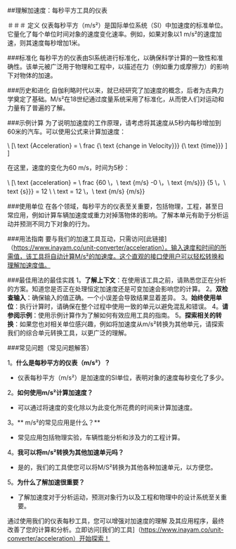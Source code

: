 ##理解加速度：每秒平方工具的仪表

＃＃＃ 定义
仪表每秒平方（m/s²）是国际单位系统（SI）中加速度的标准单位。它量化了每个单位时间对象的速度变化速率。例如，如果对象以1 m/s²的速度加速，则其速度每秒增加1米。

###标准化
每秒平方的仪表由SI系统进行标准化，以确保科学计算的一致性和准确性。该单元被广泛用于物理和工程中，以描述在力（例如重力或摩擦力）的影响下对物体的加速。

###历史和进化
自伽利略时代以来，就已经研究了加速度的概念，后者为古典力学奠定了基础。M/s²在18世纪通过度量系统采用了标准化，从而使人们对运动和力量有了普遍的了解。

###示例计算
为了说明加速度的工作原理，请考虑将其速度从5秒内每秒增加到60米的汽车。可以使用公式来计算加速度：

\ [\ text {Acceleration} = \ frac {\ text {change in Velocity}}} {\ text {time}}} \] \]

在这里，速度的变化为60 m/s，时间为5秒：

\ [\ text {acceleration} = \ frac {60 \，\ text {m/s} -0 \，\ text {m/s}}} {5 \，\ text {s}}} = 12 \ \ text = 12 \，\ text {m/s} {m/s}}

###使用单位
在各个领域，每秒平方的仪表至关重要，包括物理，工程，甚至日常应用，例如计算车辆加速度或重力对掉落物体的影响。了解本单元有助于分析运动并预测不同力下对象的行为。

###用法指南
要与我们的加速工具互动，只需访问[此链接]（https://www.inayam.co/unit-converter/acceleration）。输入速度和时间的所需值，该工具将自动计算M/s²的加速度。这个直观的接口使用户可以轻松转换和理解加速度值。

###最佳用法的最佳实践
1。**了解上下文**：在使用该工具之前，请熟悉您正在分析的方案。知道您是否正在处理恒定加速度还是可变加速会影响您的计算。
2。**双检查输入**：确保输入的值正确。一个小误差会导致结果显着差异。
3。**始终使用单位**：执行计算时，请确保在整个过程中使用一致的单元以避免混乱和错误。
4。**请参阅示例**：使用示例计算作为了解如何有效应用工具的指南。
5。**探索相关的转换**：如果您也对相关单位感兴趣，例如将加速度从m/s²转换为其他单元，请探索我们的综合单元转换工具，以更广泛的理解。

###常见问题（常见问题解答）

1。**什么是每秒平方的仪表（m/s²）？**
- 仪表每秒平方（m/s²）是加速度的SI单位，表明对象的速度每秒变化了多少。

2。**如何使用m/s²计算加速度？**
- 可以通过将速度的变化除以为此变化所花费的时间来计算加速度。

3。** m/s²的常见应用是什么？**
- 常见应用包括物理实验，车辆性能分析和涉及力的工程计算。

4。**我可以将m/s²转换为其他加速单元吗？**
- 是的，我们的工具使您可以将M/S²转换为其他各种加速单元，以方便您。

5。**为什么了解加速很重要？**
- 了解加速度对于分析运动，预测对象行为以及工程和物理中的设计系统至关重要。

通过使用我们的仪表每秒工具，您可以增强对加速度的理解 及其应用程序，最终改善了您的计算和分析。立即访问[我们的工具]（https://www.inayam.co/unit-converter/acceleration）开始探索！